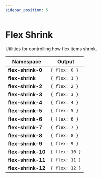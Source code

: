 ```yaml
---
sidebar_position: 5
---
```


# Flex Shrink
Utilities for controlling how flex items shrink.

Namespace | Output
--------- | ------
**flex-shrink-0** | `{ flex: 0 }`
**flex-shrink** | `{ flex: 1 }`
**flex-shrink-2** | `{ flex: 2 }`
**flex-shrink-3** | `{ flex: 3 }`
**flex-shrink-4** | `{ flex: 4 }`
**flex-shrink-5** | `{ flex: 5 }`
**flex-shrink-6** | `{ flex: 6 }`
**flex-shrink-7** | `{ flex: 7 }`
**flex-shrink-8** | `{ flex: 8 }`
**flex-shrink-9** | `{ flex: 9 }`
**flex-shrink-10** | `{ flex: 10 }`
**flex-shrink-11** | `{ flex: 11 }`
**flex-shrink-12** | `{ flex: 12 }`